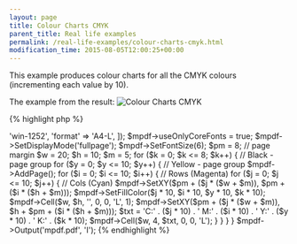 ```yaml
---
layout: page
title: Colour Charts CMYK
parent_title: Real life examples
permalink: /real-life-examples/colour-charts-cmyk.html
modification_time: 2015-08-05T12:00:25+00:00
---
```


This example produces colour charts for all the CMYK colours (incrementing each value by 10).

The example from the result: <img src="images/cmyk-colour-charts.png" alt="Colour Charts CMYK" style="max-width: 80%; margin: 0 auto;">

{% highlight php %}
<?php

// require composer autoload
require __DIR__ . '/vendor/autoload.php';

$mpdf = new \Mpdf\Mpdf([
	'mode' => 'win-1252',
	'format' => 'A4-L',
]);

$mpdf->useOnlyCoreFonts = true;
$mpdf->SetDisplayMode('fullpage');
$mpdf->SetFontSize(6);

$pm = 8;   // page margin
$w = 20;
$h = 10;
$m = 5;

for ($k = 0; $k <= 8; $k++) {    // Black - page group

  for ($y = 0; $y <= 10; $y++) {    // Yellow - page group

	$mpdf->AddPage();

	for ($i = 0; $i <= 10; $i++) {    // Rows (Magenta)

	  for ($j = 0; $j <= 10; $j++) {    // Cols (Cyan)

		$mpdf->SetXY($pm + ($j * ($w + $m)), $pm + ($i * ($h + $m)));

		$mpdf->SetFillColor($j * 10, $i * 10, $y * 10, $k * 10);

		$mpdf->Cell($w, $h, '', 0, 0, 'L', 1);

		$mpdf->SetXY($pm + ($j * ($w + $m)), $h + $pm + ($i * ($h + $m)));

		$txt = 'C:' . ($j * 10) . ' M:' . ($i * 10) . ' Y:' . ($y * 10) . ' K:' . ($k * 10);

		$mpdf->Cell($w, 4, $txt, 0, 0, 'L');
	  }
	}
  }
}

$mpdf->Output('mpdf.pdf', 'I');

{% endhighlight %}

